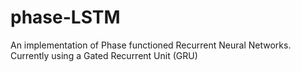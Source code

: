 # phase-LSTM

An implementation of Phase functioned Recurrent Neural Networks. Currently using a Gated Recurrent Unit (GRU)
